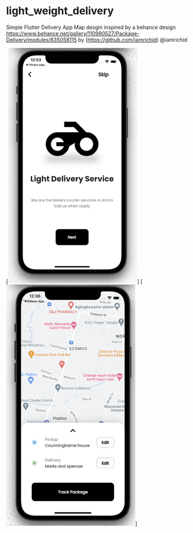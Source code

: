 # light_weight_delivery
 Simple Flutter Delivery  App Map desgin inspired by a behance design https://www.behance.net/gallery/110990527/Package-Delivery/modules/635058115 by (https://github.com/iamrichid) @iamrichid
 
  [<img src="https://github.com/ket-c/Flutter-Simple-Delivery-App-Design-/blob/main/screenshots/Screenshot%202022-11-27%20at%2012.53.08%20AM.png" width="350"/>]
[<img src="https://github.com/ket-c/Flutter-Simple-Delivery-App-Design-/blob/main/screenshots/Screenshot%202022-11-27%20at%2012.36.05%20AM.png" width="350"/>]
 

